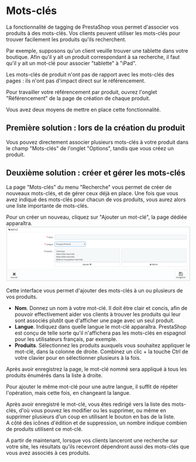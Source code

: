 # Mots-clés

La fonctionnalité de tagging de PrestaShop vous permet d'associer vos produits à des mots-clés. Vos clients peuvent utiliser les mots-clés pour trouver facilement les produits qu'ils recherchent.

Par exemple, supposons qu'un client veuille trouver une tablette dans votre boutique. Afin qu'il y ait un produit correspondant à sa recherche, il faut qu'il y ait un mot-clé pour associer "tablette" à "iPad".

Les mots-clés de produit n'ont pas de rapport avec les mots-clés des pages : ils n'ont pas d'impact direct sur le référencement.

Pour travailler votre référencement par produit, ouvrez l'onglet "Référencement" de la page de création de chaque produit.

Vous avez deux moyens de mettre en place cette fonctionnalité.

## Première solution : lors de la création du produit <a href="#mots-cles-premieresolution-lorsdelacreationduproduit" id="mots-cles-premieresolution-lorsdelacreationduproduit"></a>

Vous pouvez directement associer plusieurs mots-clés à votre produit dans le champ "Mots-clés" de l'onglet "Options", tandis que vous créez un produit.&#x20;

## Deuxième solution : créer et gérer les mots-clés <a href="#mots-cles-deuxiemesolution-creeretgererlesmots-cles" id="mots-cles-deuxiemesolution-creeretgererlesmots-cles"></a>

La page "Mots-clés" du menu "Recherche" vous permet de créer de nouveaux mots-clés, et de gérer ceux déjà en place. Une fois que vous avez indiqué des mots-clés pour chacun de vos produits, vous aurez alors une liste importante de mots-clés.

Pour un créer un nouveau, cliquez sur "Ajouter un mot-clé", la page dédiée apparaîtra.![](../../../../.gitbook/assets/52298442.png)

Cette interface vous permet d'ajouter des mots-clés à un ou plusieurs de vos produits.

* **Nom**. Donnez un nom à votre mot-clé. Il doit être clair et concis, afin de pouvoir effectivement aider vos clients à trouver les produits qui leur sont associés plutôt que d'afficher une page avec un seul produit.
* **Langue**. Indiquez dans quelle langue le mot-clé apparaîtra. PrestaShop est conçu de telle sorte qu'il n'affichera pas les mots-clés en espagnol pour les utilisateurs français, par exemple.
* **Produits**. Sélectionnez les produits auxquels vous souhaitez appliquer le mot-clé, dans la colonne de droite. Combinez un clic + la touche Ctrl de votre clavier pour en sélectionner plusieurs à la fois.

Après avoir enregistrez la page, le mot-clé nommé sera appliqué à tous les produits énumérés dans la liste à droite.

Pour ajouter le même mot-clé pour une autre langue, il suffit de répéter l'opération, mais cette fois, en changeant la langue.

Après avoir enregistré le mot-clé, vous êtes redirigé vers la liste des mots-clés, d'où vous pouvez les modifier ou les supprimer, ou même en supprimer plusieurs d'un coup en utilisant le bouton en bas de la liste.\
A côté des icônes d'édition et de suppression, un nombre indique combien de produits utilisent ce mot-clé.

A partir de maintenant, lorsque vos clients lanceront une recherche sur votre site, les résultats qu'ils recevront dépendront aussi des mots-clés que vous avez associés à ces produits.
